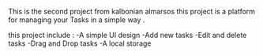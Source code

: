 

This is the second project from kalbonian almarsos this project is a platform for managing your Tasks in a simple way .

this project include : -A simple UI design -Add new tasks -Edit and delete tasks -Drag and Drop tasks -A local storage

